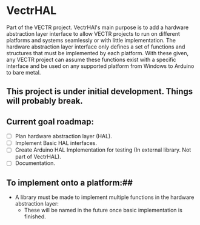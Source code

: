 # VectrHAL
Part of the VECTR project. 
VectrHAl's main purpose is to add a hardware abstraction layer interface to allow VECTR projects to run on different platforms and systems seamlessly or with little implementation. The hardware abstraction layer interface only defines a set of functions and structures that must be implemented by each platform. With these given, any VECTR project can assume these functions exist with a specific interface and be used on any supported platform from Windows to Arduino to bare metal.
## **This project is under initial development. Things will probably break.**
## Current goal roadmap:
- [ ] Plan hardware abstraction layer (HAL).
- [ ] Implement Basic HAL interfaces.
- [ ] Create Arduino HAL Implementation for testing (In external library. Not part of VectrHAL).
- [ ] Documentation.
## To implement onto a platform:##
- A library must be made to implement multiple functions in the hardware abstraction layer:
    - These will be named in the future once basic implementation is finished.